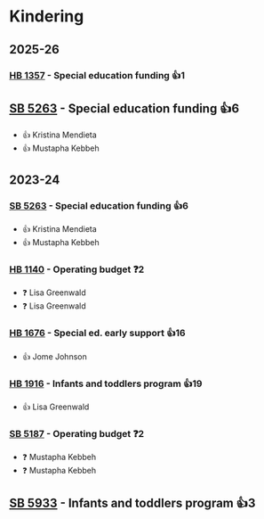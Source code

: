 # Kindering
## 2025-26

### [HB 1357](/bill/2025-26/hb/1357/) - Special education funding 👍1  

## [SB 5263](/bill/2025-26/sb/5263/) - Special education funding 👍6  
* 👍 Kristina Mendieta
* 👍 Mustapha Kebbeh

## 2023-24

### [SB 5263](/bill/2023-24/sb/5263/) - Special education funding 👍6  
* 👍 Kristina Mendieta
* 👍 Mustapha Kebbeh

### [HB 1140](/bill/2023-24/hb/1140/) - Operating budget   ❓2
* ❓ Lisa Greenwald
* ❓ Lisa Greenwald

### [HB 1676](/bill/2023-24/hb/1676/) - Special ed. early support 👍16  
* 👍 Jome Johnson

### [HB 1916](/bill/2023-24/hb/1916/) - Infants and toddlers program 👍19  
* 👍 Lisa Greenwald

### [SB 5187](/bill/2023-24/sb/5187/) - Operating budget   ❓2
* ❓ Mustapha Kebbeh
* ❓ Mustapha Kebbeh

## [SB 5933](/bill/2023-24/sb/5933/) - Infants and toddlers program 👍3  
